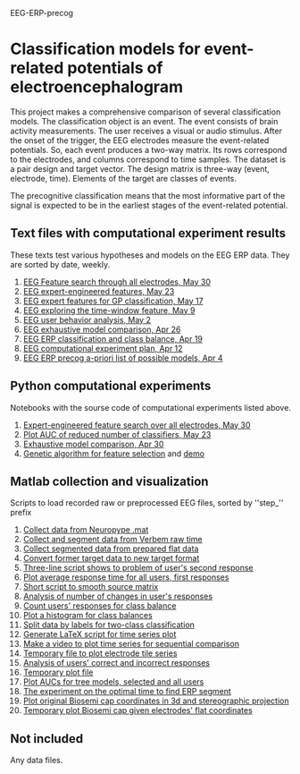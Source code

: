 EEG-ERP-precog
# Classification models for event-related potentials of electroencephalogram

This project makes a comprehensive comparison of several classification models. The classification object is an event. The event consists of brain activity measurements. The user receives a visual or audio stimulus. After the onset of the trigger, the EEG electrodes measure the event-related potentials. So, each event produces a two-way matrix. Its rows correspond to the electrodes, and columns correspond to time samples. The dataset is a pair design and target vector. The design matrix is three-way (event, electrode, time). Elements of the target are classes of events.

The precognitive classification means that the most informative part of the signal is expected to be in the earliest stages of the event-related potential.

## Text files with computational experiment results
These texts test various hypotheses and models on the EEG ERP data. They are sorted by date, weekly.
1. [EEG Feature search through all electrodes, May 30](text/EEG_Feature_search_through_all_electrodes_May30.pdf)
2. [EEG expert-engineered features, May 23](text/EEG_expert-engineered_features_May23.pdf)
3. [EEG expert features for GP classification, May 17](text/EEG_expert_features_for_GP_classification_May17.pdf)
4. [EEG exploring the time-window feature, May 9](text/EEG_exploring_the_time-window_feature_May9.pdf)
5. [EEG user behavior analysis, May 2](text/EEG_user_behavior_analysis_May2.pdf)
6. [EEG exhaustive model comparison, Apr 26](text/EEG_exhaustive_model_comparison_Apr26.pdf)
7. [EEG ERP classification and class balance, Apr 19](text/EEG_ERP_class_balance_Apr19.pdf)
8. [EEG computational experiment plan, Apr 12](EEG_computational_experiment_plan_Apr12.pdf)
9. [EEG ERP precog a-priori list of possible models, Apr 4](text/EEG_project_research_a-proiri_plan_Apr4.pdf)

## Python computational experiments
Notebooks with the sourse code of computational experiments listed above.
1. [Expert-engineered feature search over all electrodes, May 30](experiment/EEG_over_all_electrodes_May30.ipynb)
2. [Plot AUC of reduced number of classifiers, May 23](experiment/EEG_expert_features_S3_May23.ipynb)
3. [Exhaustive model comparison, Apr 30](experiment/EEG_three_classifiers_reported_Apr30.ipynb)
4. [Genetic algorithm for feature selection](experiment/Genetic_Genetic_feature_selection_debug.ipynb) and [demo](experiment/Genetic_feature_selection_demo.ipynb)

## Matlab collection and visualization
Scripts to load recorded raw or preprocessed  EEG files, sorted by ''step_'' prefix
1. [Collect data from Neuropype .mat](matlab/step1_collect_from_neurop.m)
2. [Collect and segment data from Verbem raw time](matlab/step1_collect_from_raw.m)
3. [Collect segmented data from prepared flat data](matlab/step1_collect_from_umn.m)
4. [Convert former target data to new target format](matlab/step1_convert_raw_to_neurop.m)
5. [Three-line script shows to problem of user's second  response](matlab/step2_show_2nd_responses.m)
6. [Plot average response time for all users, first responses](matlab/step2a_plot_time_to_response.m)
7. [Short script to smooth source matrix](matlab/step2b_smooth_data.m)
8. [Analysis of number of changes in user's responses](matlab/step2c_table_time_to_2nd_responses.m)
9. [Count users' responses for class balance](matlab/step3_count_responces.m)
10. [Plot a histogram for class balances](matlab/step3_histogram_to_classify.m)
11. [Split data by labels for two-class classification](matlab/step3_split_to_classify.m)
12. [Generate LaTeX script for time series plot](matlab/step4_LaTeX_8elec_2clas.m)
13. [Make a video to plot time series for sequential comparison](matlab/step4_YouTube_8elec_2clas.m)
14. [Temporary file to plot electrode tile series](matlab/step4a_plot_rec_elecs.m)
15. [ Analysis of users' correct and incorrect responses](matlab/step4b_user_behaviour_analysis.m)
16. [Temporary plot file](matlab/step4c_plot_smooth_raw_1elec.m)
17. [Plot AUCs for tree models, selected and all users](matlab/step5a_plot_sorted_user_auc.m)
18. [The experiment on the optimal time to find ERP segment ](matlab/step5b_plot_timesegment_auc.m)
19. [Plot original Biosemi cap coordinates in 3d and stereographic projection](matlab/step6_plot_electrode_hat.m)
20. [Temporary plot Biosemi cap given electrodes' flat coordinates](matlab/step6_plot_Biosemi_cap.m)

## Not included 
Any data files.
